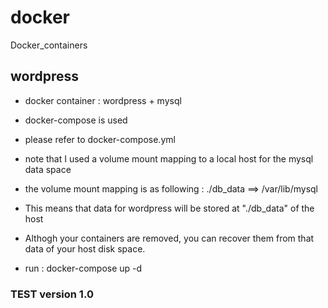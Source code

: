 # docker
Docker_containers


## wordpress
 - docker container : wordpress + mysql
 - docker-compose is used
 - please refer to docker-compose.yml
 - note that I used a volume mount mapping to a local host for the mysql data space
 - the volume mount mapping is as following : ./db_data ==> /var/lib/mysql
 - This means that data for wordpress will be stored at "./db_data" of the host
 - Althogh your containers are removed, you can recover them from that data of your host disk space.
 
 - run : docker-compose up -d
 
 ### TEST version 1.0 ###
 
 
